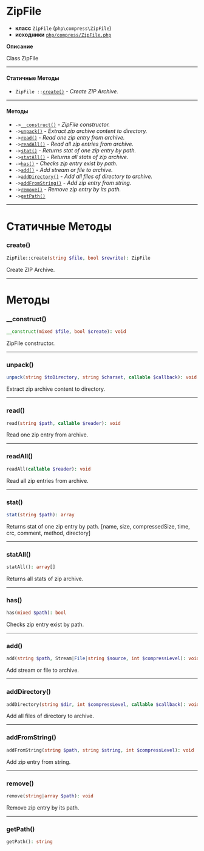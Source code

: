 # ZipFile

- **класс** `ZipFile` (`php\compress\ZipFile`)
- **исходники** [`php/compress/ZipFile.php`](./src/main/resources/JPHP-INF/sdk/php/compress/ZipFile.php)

**Описание**

Class ZipFile

---

#### Статичные Методы

- `ZipFile ::`[`create()`](#method-create) - _Create ZIP Archive._

---

#### Методы

- `->`[`__construct()`](#method-__construct) - _ZipFile constructor._
- `->`[`unpack()`](#method-unpack) - _Extract zip archive content to directory._
- `->`[`read()`](#method-read) - _Read one zip entry from archive._
- `->`[`readAll()`](#method-readall) - _Read all zip entries from archive._
- `->`[`stat()`](#method-stat) - _Returns stat of one zip entry by path._
- `->`[`statAll()`](#method-statall) - _Returns all stats of zip archive._
- `->`[`has()`](#method-has) - _Checks zip entry exist by path._
- `->`[`add()`](#method-add) - _Add stream or file to archive._
- `->`[`addDirectory()`](#method-adddirectory) - _Add all files of directory to archive._
- `->`[`addFromString()`](#method-addfromstring) - _Add zip entry from string._
- `->`[`remove()`](#method-remove) - _Remove zip entry by its path._
- `->`[`getPath()`](#method-getpath)

---
# Статичные Методы

<a name="method-create"></a>

### create()
```php
ZipFile::create(string $file, bool $rewrite): ZipFile
```
Create ZIP Archive.

---
# Методы

<a name="method-__construct"></a>

### __construct()
```php
__construct(mixed $file, bool $create): void
```
ZipFile constructor.

---

<a name="method-unpack"></a>

### unpack()
```php
unpack(string $toDirectory, string $charset, callable $callback): void
```
Extract zip archive content to directory.

---

<a name="method-read"></a>

### read()
```php
read(string $path, callable $reader): void
```
Read one zip entry from archive.

---

<a name="method-readall"></a>

### readAll()
```php
readAll(callable $reader): void
```
Read all zip entries from archive.

---

<a name="method-stat"></a>

### stat()
```php
stat(string $path): array
```
Returns stat of one zip entry by path.
[name, size, compressedSize, time, crc, comment, method, directory]

---

<a name="method-statall"></a>

### statAll()
```php
statAll(): array[]
```
Returns all stats of zip archive.

---

<a name="method-has"></a>

### has()
```php
has(mixed $path): bool
```
Checks zip entry exist by path.

---

<a name="method-add"></a>

### add()
```php
add(string $path, Stream|File|string $source, int $compressLevel): void
```
Add stream or file to archive.

---

<a name="method-adddirectory"></a>

### addDirectory()
```php
addDirectory(string $dir, int $compressLevel, callable $callback): void
```
Add all files of directory to archive.

---

<a name="method-addfromstring"></a>

### addFromString()
```php
addFromString(string $path, string $string, int $compressLevel): void
```
Add zip entry from string.

---

<a name="method-remove"></a>

### remove()
```php
remove(string|array $path): void
```
Remove zip entry by its path.

---

<a name="method-getpath"></a>

### getPath()
```php
getPath(): string
```
